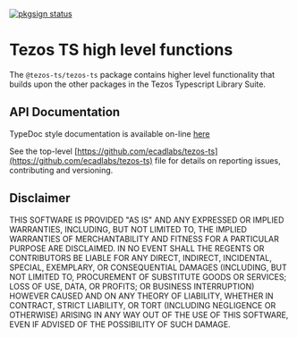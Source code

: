 [![pkgsign status](https://us-central1-pkgsign.cloudfunctions.net/pkgsign-badge?name=@tezos-ts/tezos-ts&expectedIdentity=jevonearth)](https://github.com/RedpointGames/pkgsign)

# Tezos TS high level functions

The `@tezos-ts/tezos-ts` package contains higher level functionality that builds upon the other packages in the Tezos Typescript Library Suite.

## API Documentation

TypeDoc style documentation is available on-line [here](https://tezos-ts.io/typedoc/modules/_tezos_ts_tezos_ts.html)

See the top-level [https://github.com/ecadlabs/tezos-ts](https://github.com/ecadlabs/tezos-ts) file for details on reporting issues, contributing and versioning.

## Disclaimer

THIS SOFTWARE IS PROVIDED "AS IS" AND ANY EXPRESSED OR IMPLIED WARRANTIES, INCLUDING, BUT NOT LIMITED TO, THE IMPLIED WARRANTIES OF MERCHANTABILITY AND FITNESS FOR A PARTICULAR PURPOSE ARE DISCLAIMED. IN NO EVENT SHALL THE REGENTS OR CONTRIBUTORS BE LIABLE FOR ANY DIRECT, INDIRECT, INCIDENTAL, SPECIAL, EXEMPLARY, OR CONSEQUENTIAL DAMAGES (INCLUDING, BUT NOT LIMITED TO, PROCUREMENT OF SUBSTITUTE GOODS OR SERVICES; LOSS OF USE, DATA, OR PROFITS; OR BUSINESS INTERRUPTION) HOWEVER CAUSED AND ON ANY THEORY OF LIABILITY, WHETHER IN CONTRACT, STRICT LIABILITY, OR TORT (INCLUDING NEGLIGENCE OR OTHERWISE) ARISING IN ANY WAY OUT OF THE USE OF THIS SOFTWARE, EVEN IF ADVISED OF THE POSSIBILITY OF SUCH DAMAGE.
